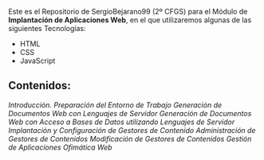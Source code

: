 Este es el Repositorio de SergioBejarano99 (2º CFGS) para el Módulo de **Implantación de Aplicaciones Web**, en el que utilizaremos algunas de las siguientes Tecnologías:
- HTML
- CSS
- JavaScript



## Contenidos:
*Introducción. Preparación del Entorno de Trabajo*
*Generación de Documentos Web con Lenguajes de Servidor*
*Generación de Documentos Web con Acceso a Bases de Datos utilizando Lenguajes de Servidor*
*Implantación y Configuración de Gestores de Contenido*
*Administración de Gestores de Contenidos*
*Modificación de Gestores de Contenidos*
*Gestión de Aplicaciones Ofimática Web*